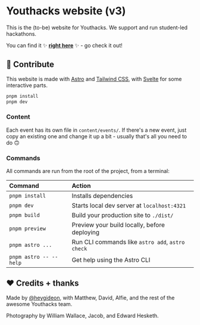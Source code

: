 # Youthacks website (v3)

This is the (to-be) website for Youthacks. We support and run student-led hackathons.

You can find it ✨ [**right here**](https://site-v3-lyart.vercel.app/) ✨ - go check it out!

## 🚀 Contribute

This website is made with [Astro](https://astro.build) and [Tailwind CSS](https://tailwindcss.com), with [Svelte](https://svelte.dev) for some interactive parts.

```sh
pnpm install
pnpm dev
```

### Content

Each event has its own file in `content/events/`. If there's a new event, just copy an existing one and change it up a bit - usually that's all you need to do 🙃

### Commands

All commands are run from the root of the project, from a terminal:

| Command                | Action                                           |
| :--------------------- | :----------------------------------------------- |
| `pnpm install`         | Installs dependencies                            |
| `pnpm dev`             | Starts local dev server at `localhost:4321`      |
| `pnpm build`           | Build your production site to `./dist/`          |
| `pnpm preview`         | Preview your build locally, before deploying     |
| `pnpm astro ...`       | Run CLI commands like `astro add`, `astro check` |
| `pnpm astro -- --help` | Get help using the Astro CLI                     |

## ♥️ Credits + thanks

Made by [@heygideon](https://github.com/heygideon), with Matthew, David, Alfie, and the rest of the awesome Youthacks team.

Photography by William Wallace, Jacob, and Edward Hesketh.
